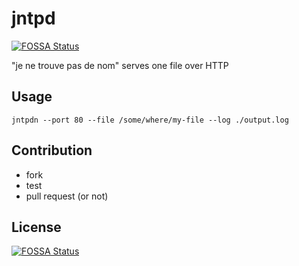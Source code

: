 # jntpd
[![FOSSA Status](https://app.fossa.io/api/projects/git%2Bgithub.com%2Fdeogracia%2Fjntpdn.svg?type=shield)](https://app.fossa.io/projects/git%2Bgithub.com%2Fdeogracia%2Fjntpdn?ref=badge_shield)

"je ne trouve pas de nom" serves one file over HTTP

## Usage

```
jntpdn --port 80 --file /some/where/my-file --log ./output.log

```

## Contribution

* fork
* test
* pull request (or not)

## License
[![FOSSA Status](https://app.fossa.io/api/projects/git%2Bgithub.com%2Fdeogracia%2Fjntpdn.svg?type=large)](https://app.fossa.io/projects/git%2Bgithub.com%2Fdeogracia%2Fjntpdn?ref=badge_large)